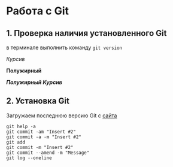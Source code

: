 # Работа с Git

## 1. Проверка наличия установленного Git

в терминале выполнить команду `git version`

*Курсив*

**Полужирный**

***Полужирный Курсив***

## 2. Установка Git

Загружаем последнюю версию Git с [сайта](https://git-scm.com/downloads)
```
git help -a
git commit -am "Insert #2" 
git commit -a -m "Insert #2" 
git add
git commit -m "Insert #2" 
git commit --amend -m "Message"
git log --oneline
```

